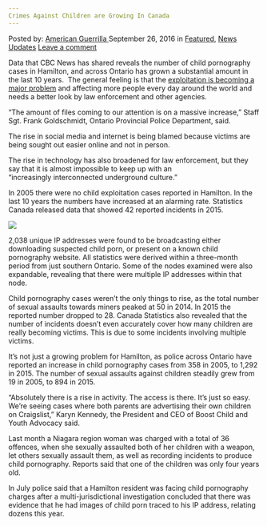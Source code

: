 ```yaml
---
Crimes Against Children are Growing In Canada
---
```

<article class="post-listing post-15545 post type-post status-publish format-standard has-post-thumbnail hentry category-deepdot-news category-news-updates tag-canada tag-children tag-crimes tag-growing">
    <div class="post-inner">
        <span>Posted by: <a href="https://www.deepdotweb.com/author/americanguerrilla/" title="">American Guerrilla </a></span>
    <span>September 26, 2016</span>
    <span>in <a href="https://www.deepdotweb.com/category/deepdot-news/" rel="category tag">Featured</a>, <a href="https://www.deepdotweb.com/category/news-updates/" rel="category tag">News Updates</a></span>
    <span><a href="https://www.deepdotweb.com/2016/09/26/crimes-against-children-are-growing-in-canada/#respond">Leave a comment</a></span>
    </p>
    <div class="clear"></div>
    <div class="entry">
    <p>Data that CBC News has shared reveals the number of child pornography cases in Hamilton, and across Ontario has grown a substantial amount in the last 10 years.  The general feeling is that the <a href="http://www.cbc.ca/news/canada/hamilton/child-exploitation-hamilton-1.3762391">exploitation is becoming a major problem</a> and affecting more people every day around the world and needs a better look by law enforcement and other agencies.</p>
    <p>“The amount of files coming to our attention is on a massive increase,” Staff Sgt. Frank Goldschmidt, Ontario Provincial Police Department, said.</p>
    <p>The rise in social media and internet is being blamed because victims are being sought out easier online and not in person.</p>
    <p>The rise in technology has also broadened for law enforcement, but they say that it is almost impossible to keep up with an “increasingly interconnected underground culture.”</p>
    <p>In 2005 there were no child exploitation cases reported in Hamilton. In the last 10 years the numbers have increased at an alarming rate. Statistics Canada released data that showed 42 reported incidents in 2015.</p>
    <p><img class="wp-image-15554 aligncenter" src="https://www.deepdotweb.com/wp-content/uploads/2016/09/word-image-29.jpeg" srcset="https://www.deepdotweb.com/wp-content/uploads/2016/09/word-image-29.jpeg 620w, https://www.deepdotweb.com/wp-content/uploads/2016/09/word-image-29-300x169.jpeg 300w" sizes="(max-width: 620px) 100vw, 620px"/></p>
    <p>2,038 unique IP addresses were found to be broadcasting either downloading suspected child porn, or present on a known child pornography website. All statistics were derived within a three-month period from just southern Ontario. Some of the nodes examined were also expandable, revealing that there were multiple IP addresses within that node.</p>
    <p>Child pornography cases weren’t the only things to rise, as the total number of sexual assaults towards miners peaked at 50 in 2014. In 2015 the reported number dropped to 28. Canada Statistics also revealed that the number of incidents doesn’t even accurately cover how many children are really becoming victims. This is due to some incidents involving multiple victims.</p>
    <p>It’s not just a growing problem for Hamilton, as police across Ontario have reported an increase in child pornography cases from 358 in 2005, to 1,292 in 2015. The number of sexual assaults against children steadily grew from 19 in 2005, to 894 in 2015.</p>
    <p>“Absolutely there is a rise in activity. The access is there. It’s just so easy. We’re seeing cases where both parents are advertising their own children on Craigslist,” Karyn Kennedy, the President and CEO of Boost Child and Youth Advocacy said.</p>
    <p>Last month a Niagara region woman was charged with a total of 36 offences, when she sexually assaulted both of her children with a weapon, let others sexually assault them, as well as recording incidents to produce child pornography. Reports said that one of the children was only four years old.</p>
    <p>In July police said that a Hamilton resident was facing child pornography charges after a multi-jurisdictional investigation concluded that there was evidence that he had images of child porn traced to his IP address, relating dozens this year.</p>
    </div>
    <span style="display:none"><a href="https://www.deepdotweb.com/tag/canada/" rel="tag">canada</a> <a href="https://www.deepdotweb.com/tag/children/" rel="tag">children</a> <a href="https://www.deepdotweb.com/tag/crimes/" rel="tag">crimes</a> <a href="https://www.deepdotweb.com/tag/growing/" rel="tag">growing</a></span> <span style="display:none" class="updated">2016-09-26</span>
    <div style="display:none" class="vcard author" itemprop="author" itemscope itemtype="http://schema.org/Person"><strong class="fn" itemprop="name"><a href="https://www.deepdotweb.com/author/americanguerrilla/" title="Posts by American Guerrilla" rel="author">American Guerrilla</a></strong></div>
    </div>
</article>

